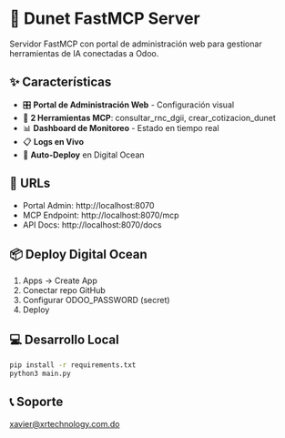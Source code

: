 # 🚀 Dunet FastMCP Server

Servidor FastMCP con portal de administración web para gestionar herramientas de IA conectadas a Odoo.

## ✨ Características

- 🎛️ **Portal de Administración Web** - Configuración visual
- 🔧 **2 Herramientas MCP**: consultar_rnc_dgii, crear_cotizacion_dunet
- 📊 **Dashboard de Monitoreo** - Estado en tiempo real
- 📋 **Logs en Vivo**
- 🚀 **Auto-Deploy** en Digital Ocean

## 🎯 URLs

- Portal Admin: http://localhost:8070
- MCP Endpoint: http://localhost:8070/mcp
- API Docs: http://localhost:8070/docs

## 📦 Deploy Digital Ocean

1. Apps → Create App
2. Conectar repo GitHub
3. Configurar ODOO_PASSWORD (secret)
4. Deploy

## 💻 Desarrollo Local

```bash
pip install -r requirements.txt
python3 main.py
```

## 📞 Soporte

xavier@xrtechnology.com.do
